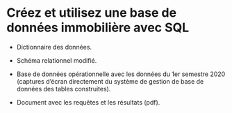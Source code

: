 # Créez et utilisez une base de données immobilière avec SQL

- Dictionnaire des données.

- Schéma relationnel modifié.

- Base de données opérationnelle avec les données du 1er semestre 2020 (captures d’écran directement du système de gestion de base de données des tables construites).

- Document avec les requêtes et les résultats (pdf).
